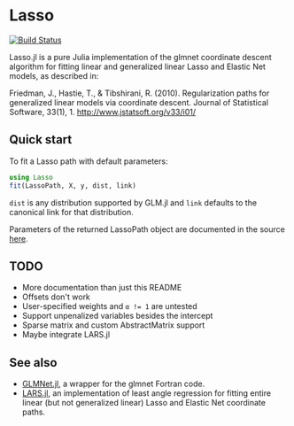 # Lasso

[![Build Status](https://travis-ci.org/simonster/Lasso.jl.png)](https://travis-ci.org/simonster/Lasso.jl)

Lasso.jl is a pure Julia implementation of the glmnet coordinate
descent algorithm for fitting linear and generalized linear Lasso and
Elastic Net models, as described in:

Friedman, J., Hastie, T., & Tibshirani, R. (2010). Regularization paths
for generalized linear models via coordinate descent. Journal of
Statistical Software, 33(1), 1. http://www.jstatsoft.org/v33/i01/

## Quick start

To fit a Lasso path with default parameters:

```julia
using Lasso
fit(LassoPath, X, y, dist, link)
```

`dist` is any distribution supported by GLM.jl and `link` defaults to
the canonical link for that distribution.

Parameters of the returned LassoPath object are documented in the
source [here](https://github.com/simonster/Lasso.jl/blob/3388dc338bfaa5a90280c90158b7e6a6e8b2b607/src/Lasso.jl#L314-L327).

## TODO

 - More documentation than just this README
 - Offsets don't work
 - User-specified weights and `α != 1` are untested
 - Support unpenalized variables besides the intercept
 - Sparse matrix and custom AbstractMatrix support
 - Maybe integrate LARS.jl

## See also

 - [GLMNet.jl](https://github.com/simonster/GLMNet.jl), a wrapper for the
   glmnet Fortran code.
 - [LARS.jl](https://github.com/simonster/LARS.jl), an implementation
   of least angle regression for fitting entire linear (but not
   generalized linear) Lasso and Elastic Net coordinate paths.
